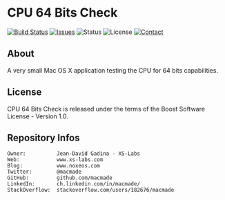 CPU 64 Bits Check
=================

[![Build Status](https://img.shields.io/travis/macmade/CPU-64Bits-Check.svg?branch=master&style=flat)](https://travis-ci.org/macmade/CPU-64Bits-Check)
[![Issues](http://img.shields.io/github/issues/macmade/CPU-64Bits-Check.svg?style=flat)](https://github.com/macmade/CPU-64Bits-Check/issues)
![Status](https://img.shields.io/badge/status-inactive-lightgray.svg?style=flat)
![License](https://img.shields.io/badge/license-boost-brightgreen.svg?style=flat)
[![Contact](https://img.shields.io/badge/contact-@macmade-blue.svg?style=flat)](https://twitter.com/macmade)

About
-----

A very small Mac OS X application testing the CPU for 64 bits capabilities.

License
-------

CPU 64 Bits Check is released under the terms of the Boost Software License - Version 1.0.

Repository Infos
----------------

    Owner:			Jean-David Gadina - XS-Labs
    Web:			www.xs-labs.com
    Blog:			www.noxeos.com
    Twitter:		@macmade
    GitHub:			github.com/macmade
    LinkedIn:		ch.linkedin.com/in/macmade/
    StackOverflow:	stackoverflow.com/users/182676/macmade
